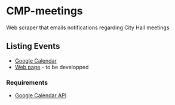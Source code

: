 # CMP-meetings
Web scraper that emails notifications regarding City Hall meetings

## Listing Events
* [Google Calendar](https://calendar.google.com/calendar/embed?src=6so8m41445fnt1hfhla5r3c13k%40group.calendar.google.com&ctz=Europe%2FLisbon)
* [Web page](#) - to be developped

### Requirements
* [Google Calendar API](https://developers.google.com/calendar/quickstart/python)